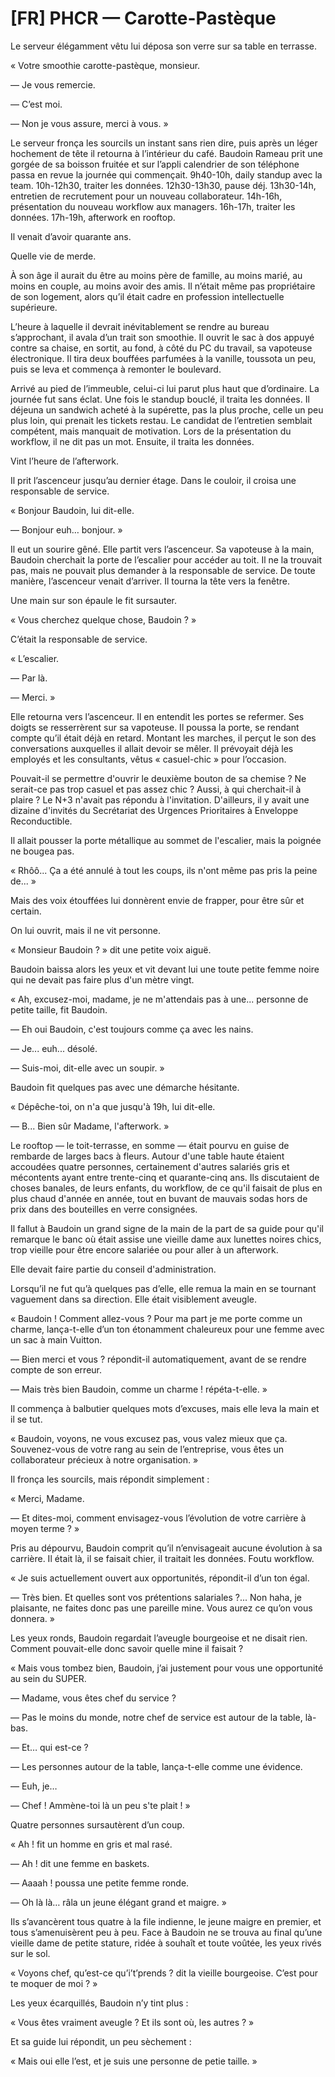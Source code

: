 # [FR] PHCR — Carotte-Pastèque
Le serveur élégamment vêtu lui déposa son verre sur sa table en terrasse.

« Votre smoothie carotte-pastèque, monsieur.

— Je vous remercie.

— C’est moi.

— Non je vous assure, merci à vous. »

Le serveur fronça les sourcils un instant sans rien dire, puis après un léger hochement de tête il retourna à l’intérieur du café. Baudoin Rameau prit une gorgée de sa boisson fruitée et sur l’appli calendrier de son téléphone passa en revue la journée qui commençait. 9h40-10h, daily standup avec la team. 10h-12h30, traiter les données. 12h30-13h30, pause déj. 13h30-14h, entretien de recrutement pour un nouveau collaborateur. 14h-16h, présentation du nouveau workflow aux managers. 16h-17h, traiter les données. 17h-19h, afterwork en rooftop.

Il venait d’avoir quarante ans.

Quelle vie de merde.

À son âge il aurait du être au moins père de famille, au moins marié, au moins en couple, au moins avoir des amis. Il n’était même pas propriétaire de son logement, alors qu’il était cadre en profession intellectuelle supérieure.

L’heure à laquelle il devrait inévitablement se rendre au bureau s’approchant, il avala d’un trait son smoothie. Il ouvrit le sac à dos appuyé contre sa chaise, en sortit, au fond, à côté du PC du travail, sa vapoteuse électronique. Il tira deux bouffées parfumées à la vanille, toussota un peu, puis se leva et commença à remonter le boulevard.

Arrivé au pied de l’immeuble, celui-ci lui parut plus haut que d’ordinaire. La journée fut sans éclat. Une fois le standup bouclé, il traita les données. Il déjeuna un sandwich acheté à la supérette, pas la plus proche, celle un peu plus loin, qui prenait les tickets restau. Le candidat de l’entretien semblait compétent, mais manquait de motivation. Lors de la présentation du workflow, il ne dit pas un mot. Ensuite, il traita les données.

Vint l’heure de l’afterwork.

Il prit l’ascenceur jusqu’au dernier étage. Dans le couloir, il croisa une responsable de service.

« Bonjour Baudoin, lui dit-elle.

— Bonjour euh… bonjour. »

Il eut un sourire gêné. Elle partit vers l’ascenceur. Sa vapoteuse à la main, Baudoin cherchait la porte de l’escalier pour accéder au toit. Il ne la trouvait pas, mais ne pouvait plus demander à la responsable de service. De toute manière, l’ascenceur venait d’arriver. Il tourna la tête vers la fenêtre.

Une main sur son épaule le fit sursauter.

« Vous cherchez quelque chose, Baudoin ? »

C’était la responsable de service.

« L’escalier.

— Par là.

— Merci. »

Elle retourna vers l’ascenceur. Il en entendit les portes se refermer. Ses doigts se resserrèrent sur sa vapoteuse. Il poussa la porte, se rendant compte qu’il était déjà en retard. Montant les marches, il perçut le son des conversations auxquelles il allait devoir se mêler. Il prévoyait déjà les employés et les consultants, vêtus « casuel-chic » pour l’occasion.

Pouvait-il se permettre d'ouvrir le deuxième bouton de sa chemise ? Ne serait-ce pas trop casuel et pas assez chic ? Aussi, à qui cherchait-il à plaire ? Le N+3 n'avait pas répondu à l'invitation. D'ailleurs, il y avait une dizaine d'invités du Secrétariat des Urgences Prioritaires à Enveloppe Reconductible.

Il allait pousser la porte métallique au sommet de l'escalier, mais la poignée ne bougea pas.

« Rhôô... Ça a été annulé à tout les coups, ils n'ont même pas pris la peine de... »

Mais des voix étouffées lui donnèrent envie de frapper, pour être sûr et certain.

On lui ouvrit, mais il ne vit personne.

« Monsieur Baudoin ? » dit une petite voix aiguë.

Baudoin baissa alors les yeux et vit devant lui une toute petite femme noire qui ne devait pas faire plus d'un mètre vingt.

« Ah, excusez-moi, madame, je ne m'attendais pas à une... personne de petite taille, fit Baudoin.

— Eh oui Baudoin, c'est toujours comme ça avec les nains.

— Je... euh... désolé.

— Suis-moi, dit-elle avec un soupir. »

Baudoin fit quelques pas avec une démarche hésitante.

« Dépêche-toi, on n'a que jusqu'à 19h, lui dit-elle.

— B... Bien sûr Madame, l'afterwork. »

Le rooftop — le toit-terrasse, en somme — était pourvu en guise de rembarde de larges bacs à fleurs. Autour d'une table haute étaient accoudées quatre personnes, certainement d'autres salariés gris et mécontents ayant entre trente-cinq et quarante-cinq ans. Ils discutaient de choses banales, de leurs enfants, du workflow, de ce qu'il faisait de plus en plus chaud d'année en année, tout en buvant de mauvais sodas hors de prix dans des bouteilles en verre consignées.

Il fallut à Baudoin un grand signe de la main de la part de sa guide pour qu'il remarque le banc où était assise une vieille dame aux lunettes noires chics, trop vieille pour être encore salariée ou pour aller à un afterwork.

Elle devait faire partie du conseil d'administration.

Lorsqu’il ne fut qu’à quelques pas d’elle, elle remua la main en se tournant vaguement dans sa direction. Elle était visiblement aveugle.

« Baudoin ! Comment allez-vous ? Pour ma part je me porte comme un charme, lança-t-elle d’un ton étonamment chaleureux pour une femme avec un sac à main Vuitton.

— Bien merci et vous ? répondit-il automatiquement, avant de se rendre compte de son erreur.

— Mais très bien Baudoin, comme un charme ! répéta-t-elle. »

Il commença à balbutier quelques mots d’excuses, mais elle leva la main et il se tut.

« Baudoin, voyons, ne vous excusez pas, vous valez mieux que ça. Souvenez-vous de votre rang au sein de l’entreprise, vous êtes un collaborateur précieux à notre organisation. »

Il fronça les sourcils, mais répondit simplement :

« Merci, Madame.

— Et dites-moi, comment envisagez-vous l’évolution de votre carrière à moyen terme ? »

Pris au dépourvu, Baudoin comprit qu’il n’envisageait aucune évolution à sa carrière. Il était là, il se faisait chier, il traitait les données. Foutu workflow.

« Je suis actuellement ouvert aux opportunités, répondit-il d’un ton égal.

— Très bien. Et quelles sont vos prétentions salariales ?... Non haha, je plaisante, ne faites donc pas une pareille mine. Vous aurez ce qu’on vous donnera. »

Les yeux ronds, Baudoin regardait l’aveugle bourgeoise et ne disait rien. Comment pouvait-elle donc savoir quelle mine il faisait ?

« Mais vous tombez bien, Baudoin, j’ai justement pour vous une opportunité au sein du SUPER.

— Madame, vous êtes chef du service ?

— Pas le moins du monde, notre chef de service est autour de la table, là-bas.

— Et… qui est-ce ?

— Les personnes autour de la table, lança-t-elle comme une évidence.

— Euh, je…

— Chef ! Ammène-toi là un peu s'te plait ! »

Quatre personnes sursautèrent d’un coup.

« Ah ! fit un homme en gris et mal rasé.

— Ah ! dit une femme en baskets.

— Aaaah ! poussa une petite femme ronde.

— Oh là là… râla un jeune élégant grand et maigre. »

Ils s’avancèrent tous quatre à la file indienne, le jeune maigre en premier, et tous s’amenuisèrent peu à peu. Face à Baudoin ne se trouva au final qu’une vieille dame de petite stature, ridée à souhaît et toute voûtée, les yeux rivés sur le sol.

« Voyons chef, qu’est-ce qu’i’t’prends ? dit la vieille bourgeoise. C’est pour te moquer de moi ? »

Les yeux écarquillés, Baudoin n’y tint plus :

« Vous êtes vraiment aveugle ? Et ils sont où, les autres ? »

Et sa guide lui répondit, un peu sèchement :

« Mais oui elle l’est, et je suis une personne de petie taille. »